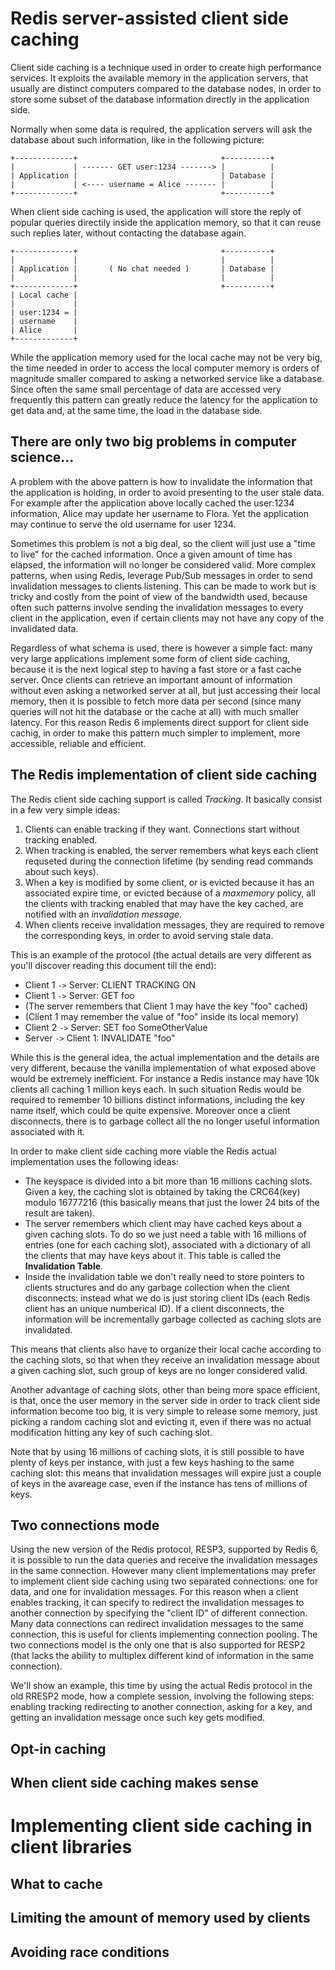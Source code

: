 # Redis server-assisted client side caching

Client side caching is a technique used in order to create high performance
services. It exploits the available memory in the application servers, that
usually are distinct computers compared to the database nodes, in order to
store some subset of the database information directly in the application side.

Normally when some data is required, the application servers will ask the
database about such information, like in the following picture:


    +-------------+                                +----------+
    |             | ------- GET user:1234 -------> |          |
    | Application |                                | Database |
    |             | <---- username = Alice ------- |          |
    +-------------+                                +----------+

When client side caching is used, the application will store the reply of
popular queries directily inside the application memory, so that it can
reuse such replies later, without contacting the database again.

    +-------------+                                +----------+
    |             |                                |          |
    | Application |       ( No chat needed )       | Database |
    |             |                                |          |
    +-------------+                                +----------+
    | Local cache |
    |             |
    | user:1234 = |
    | username    |
    | Alice       |
    +-------------+

While the application memory used for the local cache may not be very big,
the time needed in order to access the local computer memory is orders of
magnitude smaller compared to asking a networked service like a database.
Since often the same small percentage of data are accessed very frequently
this pattern can greatly reduce the latency for the application to get data
and, at the same time, the load in the database side.

## There are only two big problems in computer science...

A problem with the above pattern is how to invalidate the information that
the application is holding, in order to avoid presenting to the user stale
data. For example after the application above locally cached the user:1234
information, Alice may update her username to Flora. Yet the application
may continue to serve the old username for user 1234.

Sometimes this problem is not a big deal, so the client will just use a
"time to live" for the cached information. Once a given amount of time has
elapsed, the information will no longer be considered valid. More complex
patterns, when using Redis, leverage Pub/Sub messages in order to
send invalidation messages to clients listening. This can be made to work
but is tricky and costly from the point of view of the bandwidth used, because
often such patterns involve sending the invalidation messages to every client
in the application, even if certain clients may not have any copy of the
invalidated data.

Regardless of what schema is used, there is however a simple fact: many
very large applications implement some form of client side caching, because
it is the next logical step to having a fast store or a fast cache server.
Once clients can retrieve an important amount of information without even
asking a networked server at all, but just accessing their local memory,
then it is possible to fetch more data per second (since many queries will
not hit the database or the cache at all) with much smaller latency.
For this reason Redis 6 implements direct support for client side cachig,
in order to make this pattern much simpler to implement, more accessible,
reliable and efficient.

## The Redis implementation of client side caching

The Redis client side caching support is called _Tracking_. It basically
consist in a few very simple ideas:

1. Clients can enable tracking if they want. Connections start without tracking enabled.
2. When tracking is enabled, the server remembers what keys each client requseted during the connection lifetime (by sending read commands about such keys).
3. When a key is modified by some client, or is evicted because it has an associated expire time, or evicted because of a _maxmemory_ policy, all the clients with tracking enabled that may have the key cached, are notified with an _invalidation message_.
4. When clients receive invalidation messages, they are required to remove the corresponding keys, in order to avoid serving stale data.

This is an example of the protocol (the actual details are very different as you'll discover reading this document till the end):

* Client 1 `->` Server: CLIENT TRACKING ON
* Client 1 `->` Server: GET foo
* (The server remembers that Client 1 may have the key "foo" cached)
* (Client 1 may remember the value of "foo" inside its local memory)
* Client 2 `->` Server: SET foo SomeOtherValue
* Server `->` Client 1: INVALIDATE "foo"

While this is the general idea, the actual implementation and the details are very different, because the vanilla implementation of what exposed above would be extremely inefficient. For instance a Redis instance may have 10k clients all caching 1 million keys each. In such situation Redis would be required to remember 10 billions distinct informations, including the key name itself, which could be quite expensive. Moreover once a client disconnects, there is to garbage collect all the no longer useful information associated with it.

In order to make client side caching more viable the Redis actual
implementation uses the following ideas:

* The keyspace is divided into a bit more than 16 millions caching slots. Given a key, the caching slot is obtained by taking the CRC64(key) modulo 16777216 (this basically means that just the lower 24 bits of the result are taken).
* The server remembers which client may have cached keys about a given caching slots. To do so we just need a table with 16 millions of entries (one for each caching slot), associated with a dictionary of all the clients that may have keys about it. This table is called the **Invalidation Table**.
* Inside the invalidation table we don't really need to store pointers to clients structures and do any garbage collection when the client disconnects: instead what we do is just storing client IDs (each Redis client has an unique numberical ID). If a client disconnects, the information will be incrementally garbage collected as caching slots are invalidated.

This means that clients also have to organize their local cache according to the caching slots, so that when they receive an invalidation message about a given caching slot, such group of keys are no longer considered valid.

Another advantage of caching slots, other than being more space efficient, is that, once the user memory in the server side in order to track client side information become too big, it is very simple to release some memory, just picking a random caching slot and evicting it, even if there was no actual modification hitting any key of such caching slot.

Note that by using 16 millions of caching slots, it is still possible to have plenty of keys per instance, with just a few keys hashing to the same caching slot: this means that invalidation messages will expire just a couple of keys in the avareage case, even if the instance has tens of millions of keys.

## Two connections mode

Using the new version of the Redis protocol, RESP3, supported by Redis 6, it is possible to run the data queries and receive the invalidation messages in the same connection. However many client implementations may prefer to implement client side caching using two separated connections: one for data, and one for invalidation messages. For this reason when a client enables tracking, it can specify to redirect the invalidation messages to another connection by specifying the "client ID" of different connection. Many data connections can redirect invalidation messages to the same connection, this is useful for clients implementing connection pooling. The two connections model is the only one that is also supported for RESP2 (that lacks the ability to multiplex different kind of information in the same connection).

We'll show an example, this time by using the actual Redis protocol in the old RRESP2 mode, how a complete session, involving the following steps: enabling tracking redirecting to another connection, asking for a key, and getting an invalidation message once such key gets modified.

## Opt-in caching

## When client side caching makes sense

# Implementing client side caching in client libraries

## What to cache

## Limiting the amount of memory used by clients

## Avoiding race conditions
